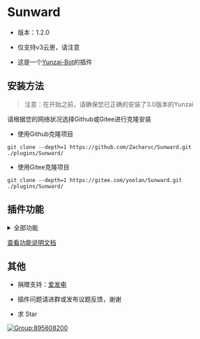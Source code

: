 # Sunward

* 版本：1.2.0

* 仅支持v3云崽，请注意

* 这是一个[Yunzai-Bot](https://gitee.com/le-niao/Yunzai-Bot)的插件

## 安装方法

> 注意：在开始之前，请确保您已正确的安装了3.0版本的Yunzai

请根据您的网络状况选择Github或Gitee进行克隆安装

* 使用Github克隆项目

```
git clone --depth=1 https://github.com/Zacharvc/Sunward.git ./plugins/Sunward/
```

* 使用Gitee克隆项目

```
git clone --depth=1 https://gitee.com/yoolan/Sunward.git ./plugins/Sunward/
```

## 插件功能

<details>
  <summary>全部功能</summary>

* [x] 查看好友列表
* [x] 查看群聊列表
* [x] 快捷删除好友
* [x] 快捷退出群聊
* [x] Git克隆项目安装插件
* [x] 通过rm删除插件文件夹
* [x] 撤回消息
* [x] 投票撤回消息
* [ ] 监测好友请求
* [ ] 监测加群邀请
* [ ] 快捷删除全部好友
* [ ] 快捷退出所有群聊
* [ ] 功能图形化

</details>

[查看功能说明文档](apps/README.md)

## 其他

* 捐赠支持：[爱发电](https://afdian.net/a/withGarlic)

* 插件问题请进群或发布议题反馈，谢谢

* 求 Star

[![Group:895608200](https://img.shields.io/badge/Group-895608200-red)](https://qm.qq.com/cgi-bin/qm/qr?authKey=90qX4dwk3D3iqA3N%2FI8K5RL3n9ucg30CmRMiQn%2FpfBdV1d2HHOslAbwm%2BsPpb8nZ&k=rJ1gMehehYXvj8z8jut6h-Zj5VUd4rhr&noverify=0)
